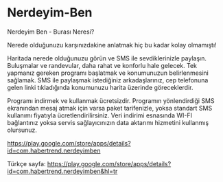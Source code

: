 Nerdeyim-Ben
============

Nerdeyim Ben - Burası Neresi?

Nerede olduğunuzu karşınızdakine anlatmak hiç bu kadar kolay olmamıştı!

Haritada nerede olduğunuzu görün ve SMS ile sevdiklerinizle paylaşın. Buluşmalar ve randevular, daha rahat ve konforlu hale gelecek. Tek yapmanız gereken programı başlatmak ve konumunuzun belirlenmesini sağlamak. SMS ile paylaşmak istediğiniz arkadaşlarınız, cep telefonuna gelen linki tıkladığında konumunuzu harita üzerinde göreceklerdir.

Programı indirmek ve kullanmak ücretsizdir. Programın yönlendirdiği SMS ekranından mesaj atmak için varsa paket tarifenizle, yoksa standart SMS kullanımı fiyatıyla ücretlendirilirsiniz. Veri indirimi esnasında WI-FI bağlantınız yoksa servis sağlayıcınızın data aktarımı hizmetini kullanmış olursunuz.

https://play.google.com/store/apps/details?id=com.habertrend.nerdeyimben

Türkçe sayfa: https://play.google.com/store/apps/details?id=com.habertrend.nerdeyimben&hl=tr
